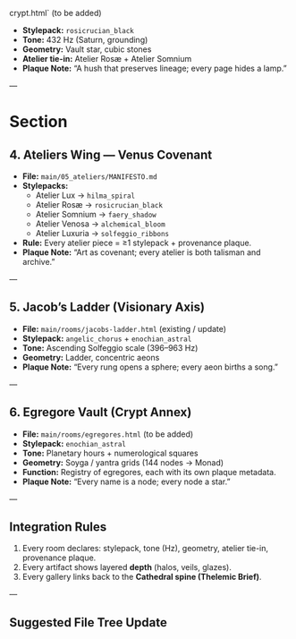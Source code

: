 crypt.html` (to be added)  
- **Stylepack:** `rosicrucian_black`  
- **Tone:** 432 Hz (Saturn, grounding)  
- **Geometry:** Vault star, cubic stones  
- **Atelier tie-in:** Atelier Rosæ + Atelier Somnium  
- **Plaque Note:** “A hush that preserves lineage; every page hides a lamp.”

—

# Section

## 4. Ateliers Wing — Venus Covenant

- **File:** `main/05_ateliers/MANIFESTO.md`  
- **Stylepacks:**  
  - Atelier Lux → `hilma_spiral`  
  - Atelier Rosæ → `rosicrucian_black`  
  - Atelier Somnium → `faery_shadow`  
  - Atelier Venosa → `alchemical_bloom`  
  - Atelier Luxuria → `solfeggio_ribbons`  
- **Rule:** Every atelier piece = ≥1 stylepack + provenance plaque.  
- **Plaque Note:** “Art as covenant; every atelier is both talisman and archive.”

—

## 5. Jacob’s Ladder (Visionary Axis)

- **File:** `main/rooms/jacobs-ladder.html` (existing / update)  
- **Stylepack:** `angelic_chorus` + `enochian_astral`  
- **Tone:** Ascending Solfeggio scale (396–963 Hz)  
- **Geometry:** Ladder, concentric aeons  
- **Plaque Note:** “Every rung opens a sphere; every aeon births a song.”

—

## 6. Egregore Vault (Crypt Annex)

- **File:** `main/rooms/egregores.html` (to be added)  
- **Stylepack:** `enochian_astral`  
- **Tone:** Planetary hours + numerological squares  
- **Geometry:** Soyga / yantra grids (144 nodes → Monad)  
- **Function:** Registry of egregores, each with its own plaque metadata.  
- **Plaque Note:** “Every name is a node; every node a star.”

—

## Integration Rules

1. Every room declares: stylepack, tone (Hz), geometry, atelier tie-in, provenance plaque.  
2. Every artifact shows layered **depth** (halos, veils, glazes).  
3. Every gallery links back to the **Cathedral spine (Thelemic Brief)**.  

—

## Suggested File Tree Update